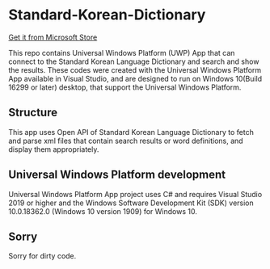 # Standard-Korean-Dictionary
<a href="https://www.microsoft.com/store/apps/9pps9l58110j?ocid=badge">Get it from Microsoft Store</a>

This repo contains Universal Windows Platform (UWP) App that can connect to the Standard Korean Language Dictionary and search and show the results. These codes were created with the Universal Windows Platform App available in Visual Studio, and are designed to run on Windows 10(Build 16299 or later) desktop, that support the Universal Windows Platform.

## Structure
This app uses Open API of Standard Korean Language Dictionary to fetch and parse xml files that contain search results or word definitions, and display them appropriately.

## Universal Windows Platform development
Universal Windows Platform App project uses C# and requires Visual Studio 2019 or higher and the Windows Software Development Kit (SDK) version 10.0.18362.0 (Windows 10 version 1909) for Windows 10.

## Sorry
Sorry for dirty code.
